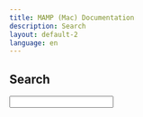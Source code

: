 ```yaml
---
title: MAMP (Mac) Documentation
description: Search
layout: default-2
language: en
---
```


## Search

<!--{% for page in site.pages %}{{page.url}},{% endfor %}-->

<form action="/en/Search/">
  <input type="text" name="q" id="tipue_search_input" autocomplete="off" required>
</form>
<div id="tipue_search_content"></div>

<script>

var tipuesearch_pages = [{% for page in site.pages %}"{{page.url}}"{% if forloop.last == false %},{% endif %}{% endfor %}];

var tipuesearch = {"pages": [
{% for page in site.pages %}
{"title": "{{page.title}}", "text": "", "tags": "", "url": "{{page.url}}"}{% if forloop.last == false %},{% endif %}
{% endfor %}
]};

$(document).ready(function() {
     $('#tipue_search_input').tipuesearch();
});
</script>
